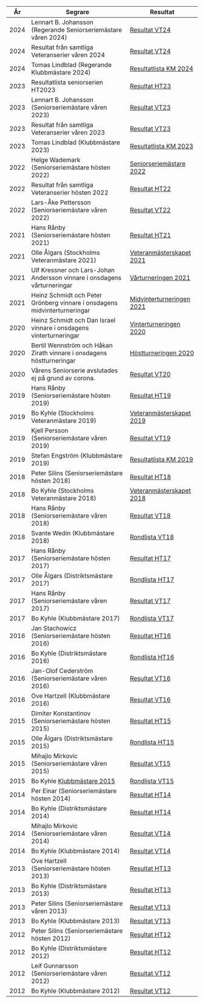 | År   | Segrare                                                                   | Resultat                                                                                   |
|------|---------------------------------------------------------------------------|--------------------------------------------------------------------------------------------|
| 2024 | Lennart B. Johansson (Regerande Seniorseriemästare våren 2024)            | [Resultat VT24](TOUR=13627)                                                                |
| 2024 | Resultat från samtliga Veteranserier våren 2024                           | [Resultat VT24](SENIOR/htmfiler/resultat_VT24.pdf)                                         |
| 2024 | Tomas Lindblad (Regerande Klubbmästare 2024)                              | [Resultatlista KM 2024](SENIOR/htmfiler/SrS_KM_2024_Interim_Ranking_List.pdf)              |
| 2023 | Resultatlista seniorserien HT2023                                         | [Resultat HT23](SENIOR/htmfiler/resultat_HT23.pdf)                                         |
| 2023 | Lennart B. Johansson (Seniorseriemästare våren 2023)                      | [Resultat VT23](https://member.schack.se/ShowTournamentServlet?id=11301&round=1)           |
| 2023 | Resultat från samtliga Veteranserier våren 2023                           | [Resultat VT23](SENIOR/htmfiler/resultat_VT23.pdf)                                         |
| 2023 | Tomas Lindblad (Klubbmästare 2023)                                        | [Resultatlista KM 2023](SENIOR/htmfiler/SrS_KM_2023.pdf)                                   |
| 2022 | Helge Wademark (Seniorseriemästare hösten 2022)                           | [Seniorseriemästare 2022](https://member.schack.se/ShowTournamentServlet?id=10533&round=1) |
| 2022 | Resultat från samtliga Veteranserier hösten 2022                          | [Resultat HT22](SENIOR/htmfiler/resultat_HT22.pdf)                                         |
| 2022 | Lars-Åke Pettersson (Seniorseriemästare våren 2022)                       | [Resultat VT22](SENIOR/htmfiler/resultat_VT22.pdf)                                         |
| 2021 | Hans Rånby (Seniorseriemästare hösten 2021)                               | [Resultat HT21](SENIOR/htmfiler/resultat_HT21.pdf)                                         |
| 2021 | Olle Ålgars (Stockholms Veteranmästare 2021)                              | [Veteranmästerskapet 2021](SENIOR/htmfiler/resultat_veteran_HT21.pdf)                      |
| 2021 | Ulf Kressner och Lars-Johan Andersson vinnare i onsdagens vårturneringar  | [Vårturneringen 2021](SENIOR/htmfiler/onsdag_vartur_2021.htm)                              |
| 2021 | Heinz Schmidt och Peter Grönberg vinnare i onsdagens midvinterturneringar | [Midvinterturneringen 2021](SENIOR/htmfiler/onsdag_midvintertur_2021.htm)                  |
| 2020 | Heinz Schmidt och Dan Israel vinnare i onsdagens vinterturneringar        | [Vinterturneringen 2020](SENIOR/htmfiler/onsdag_vintertur_2020.htm)                        |
| 2020 | Bertil Wennström och Håkan Zirath vinnare i onsdagens höstturneringar     | [Höstturneringen 2020](SENIOR/htmfiler/onsdag_hosttur_2020.htm)                            |
| 2020 | Vårens Seniorserie avslutades ej på grund av corona.                      | [Resultat VT20](SENIOR/htmfiler/onsdag_vartur_2020.htm)                                    |
| 2019 | Hans Rånby (Seniorseriemästare hösten 2019)                               | [Resultat HT19](SENIOR/htmfiler/resultat_HT19.pdf)                                         |
| 2019 | Bo Kyhle (Stockholms Veteranmästare 2019)                                 | [Veteranmästerskapet 2019](SENIOR/htmfiler/resultat_Sthlm_HT19.pdf)                        |
| 2019 | Kjell Persson (Seniorseriemästare våren 2019)                             | [Resultat VT19](SENIOR/htmfiler/resultat_VT19.pdf)                                         |
| 2019 | Stefan Engström (Klubbmästare 2019)                                       | [Resultatlista KM 2019](SENIOR/htmfiler/chessResultsList_KM2019.pdf)                       |
| 2018 | Peter Silins (Seniorseriemästare hösten 2018)                             | [Resultat HT18](http://chess-results.com/tnr376995.aspx?lan=6)                             |
| 2018 | Bo Kyhle (Stockholms Veteranmästare 2018)                                 | [Veteranmästerskapet 2018](SENIOR/htmfiler/slutresultat_DM_2018.htm)                       |
| 2018 | Hans Rånby (Seniorseriemästare våren 2018)                                | [Resultat VT18](SENIOR/htmfiler/onsdag_vartur_2018.htm)                                    |
| 2018 | Svante Wedin (Klubbmästare 2018)                                          | [Rondlista VT18](SENIOR/htmfiler/rondlista_KM_2018.htm)                                    |
| 2017 | Hans Rånby (Seniorseriemästare hösten 2017)                               | [Resultat HT17](SENIOR/htmfiler/onsdag_hosttur_2017.htm)                                   |
| 2017 | Olle Ålgars (Distriktsmästare 2017)                                       | [Rondlista HT17](SENIOR/htmfiler/DM2017.htm)                                               |
| 2017 | Hans Rånby (Seniorseriemästare våren 2017)                                | [Resultat VT17](SENIOR/htmfiler/onsdag_vartur_2017.htm)                                    |
| 2017 | Bo Kyhle (Klubbmästare 2017)                                              | [Rondlista VT17](SENIOR/htmfiler/KM2017_rondlista.htm)                                     |
| 2016 | Jan Stachowicz (Seniorseriemästare hösten 2016)                           | [Resultat HT16](SENIOR/htmfiler/onsdag_hosttur_2016.htm)                                   |
| 2016 | Bo Kyhle (Distriktsmästare 2016)                                          | [Rondlista HT16](SENIOR/htmfiler/DM2016rondlista.html)                                     |
| 2016 | Jan-Olof Cederström (Seniorseriemästare våren 2016)                       | [Resultat VT16](SENIOR/htmfiler/onsdag_vartur_2016.htm)                                    |
| 2016 | Ove Hartzell (Klubbmästare 2016)                                          | [Resultat VT16](http://chess-results.com/tnr204304.aspx?lan=6)                             |
| 2015 | Dimiter Konstantinov (Seniorseriemästare hösten 2015)                     | [Resultat HT15](SENIOR/htmfiler/onsdag_hosttur_2015.htm)                                   |
| 2015 | Olle Ålgars (Distriktsmästare 2015)                                       | [Rondlista HT15](SENIOR/htmfiler/rondlistaH2015.html)                                      |
| 2015 | Mihajlo Mirkovic (Seniorseriemästare våren 2015)                          | [Resultat VT15](SENIOR/htmfiler/onsdag_vartur_2015.htm)                                    |
| 2015 | Bo Kyhle [Klubbmästare 2015](SENIOR/htmfiler/SrSKM2015.html)              | [Rondlista VT15](SENIOR/htmfiler/SrSKM2015rondlista.html)                                  |
| 2014 | Per Einar (Seniorseriemästare hösten 2014)                                | [Resultat HT14](SENIOR/htmfiler/onsdag_hosttur_2014.htm )                                  |
| 2014 | Bo Kyhle (Distriktsmästare 2014)                                          | [Resultat HT14](SENIOR/htmfiler/torsdag_hosttur_2014.htm )                                 |
| 2014 | Mihajlo Mirkovic (Seniorseriemästare våren 2014)                          | [Resultat VT14](SENIOR/htmfiler/onsdag_vartur_2014.htm )                                   |
| 2014 | Bo Kyhle (Klubbmästare 2014)                                              | [Resultat VT14](SENIOR/htmfiler/torsdag_vartur_2014.htm )                                  |
| 2013 | Ove Hartzell (Seniorseriemästare hösten 2013)                             | [Resultat HT13](SENIOR/htmfiler/onsdag_hosttur_2013.htm )                                  |
| 2013 | Bo Kyhle (Distriktsmästare 2013)                                          | [Resultat HT13](SENIOR/htmfiler/torsdag_hosttur_2013.htm )                                 |
| 2013 | Peter Silins (Seniorseriemästare våren 2013)                              | [Resultat VT13](SENIOR/htmfiler/onsdag_vartur_2013.htm )                                   |
| 2013 | Bo Kyhle (Klubbmästare 2013)                                              | [Resultat VT13](SENIOR/htmfiler/torsdag_vartur_2013.htm )                                  |
| 2012 | Peter Silins (Seniorseriemästare hösten 2012)                             | [Resultat HT12](SENIOR/htmfiler/onsdag_hosttur_2012.htm )                                  |
| 2012 | Bo Kyhle (Distriktsmästare 2012)                                          | [Resultat HT12](SENIOR/htmfiler/torsdag_hosttur_2012.htm )                                 |
| 2012 | Leif Gunnarsson (Seniorseriemästare våren 2012)                           | [Resultat VT12](SENIOR/htmfiler/onsdag_vartur_2012.htm )                                   |
| 2012 | Bo Kyhle (Klubbmästare 2012)                                              | [Resultat VT12](SENIOR/htmfiler/torsdag_vartur_2012.htm)                                   |
